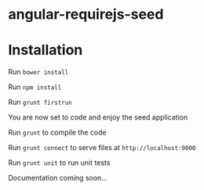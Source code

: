 angular-requirejs-seed
======================

# Installation
Run `bower install`

Run `npm install`

Run `grunt firstrun`

You are now set to code and enjoy the seed application

Run `grunt` to compile the code

Run `grunt connect` to serve files at `http://localhost:9000`

Run `grunt unit` to run unit tests

Documentation coming soon...